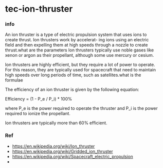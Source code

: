 # tec-ion-thruster

### info

 
An ion thruster is a type of electric propulsion system that uses ions to create thrust. Ion thrusters work by accelerat- ing ions using an electric field and then expelling them at high speeds through a nozzle to create thrust.what are the parameters 
Ion thrusters typically use noble gases like xenon or argon as their propellant, although some use mercury or cesium. 

Ion thrusters are highly efficient, but they require a lot of power to operate. For this reason, they are typically used for spacecraft that need to maintain high speeds over long periods of time, such as satellites.what is the formulae 

The efficiency of an ion thruster is given by the following equation:

Efficiency = (1 - P_e / P_i) * 100%

where P_e is the power required to operate the thruster and P_i is the power required to ionize the propellant.

Ion thrusters are typically more than 60% efficient.

### Ref
- https://en.wikipedia.org/wiki/Ion_thruster
- https://en.wikipedia.org/wiki/Gridded_ion_thruster
- https://en.wikipedia.org/wiki/Spacecraft_electric_propulsion
- 
